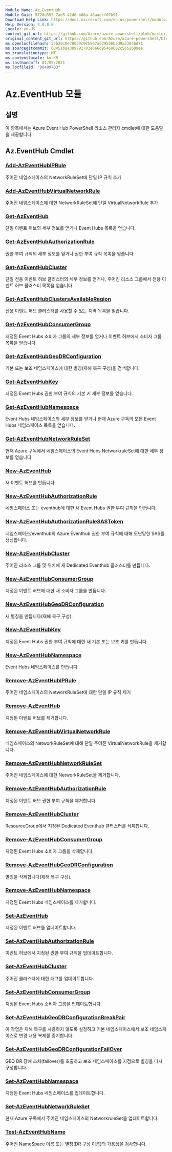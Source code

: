 ```yaml
---
Module Name: Az.EventHub
Module Guid: 5728d353-7ad5-42d8-b00a-46aaecf07b91
Download Help Link: https://docs.microsoft.com/en-us/powershell/module/az.eventhub
Help Version: 4.0.0.0
Locale: en-US
content_git_url: https://github.com/Azure/azure-powershell/blob/master/src/EventHub/EventHub/help/Az.EventHub.md
original_content_git_url: https://github.com/Azure/azure-powershell/blob/master/src/EventHub/EventHub/help/Az.EventHub.md
ms.openlocfilehash: 55b29c8e78039c97b867ae39556b5d9a2383bd71
ms.sourcegitcommit: 68451baa389791703e666d95469602c5652609ee
ms.translationtype: MT
ms.contentlocale: ko-KR
ms.lasthandoff: 01/05/2021
ms.locfileid: "98489783"
---
```

# Az.EventHub 모듈
## 설명
이 항목에서는 Azure Event Hub PowerShell 리소스 관리자 cmdlet에 대한 도움말을 제공합니다.

## Az.EventHub Cmdlet
### [Add-AzEventHubIPRule](Add-AzEventHubIPRule.md)
주어진 네임스페이스의 NetworkRuleSet에 단일 IP 규칙 추가

### [Add-AzEventHubVirtualNetworkRule](Add-AzEventHubVirtualNetworkRule.md)
주어진 네임스페이스에 대한 NetworkRuleSet에 단일 VirtualNetworkRule 추가

### [Get-AzEventHub](Get-AzEventHub.md)
단일 이벤트 허브의 세부 정보를 얻거나 Event Hubs 목록을 얻습니다.

### [Get-AzEventHubAuthorizationRule](Get-AzEventHubAuthorizationRule.md)
권한 부여 규칙의 세부 정보를 얻거나 권한 부여 규칙 목록을 얻습니다.

### [Get-AzEventHubCluster](Get-AzEventHubCluster.md)
단일 전용 이벤트 허브 클러스터의 세부 정보를 얻거나, 주어진 리소스 그룹에서 전용 이벤트 허브 클러스터 목록을 얻습니다.

### [Get-AzEventHubClustersAvailableRegion](Get-AzEventHubClustersAvailableRegion.md)
전용 이벤트 허브 클러스터를 사용할 수 있는 지역 목록을 얻습니다.

### [Get-AzEventHubConsumerGroup](Get-AzEventHubConsumerGroup.md)
지정된 Event Hubs 소비자 그룹의 세부 정보를 얻거나 이벤트 허브에서 소비자 그룹 목록을 얻습니다.

### [Get-AzEventHubGeoDRConfiguration](Get-AzEventHubGeoDRConfiguration.md)
기본 또는 보조 네임스페이스에 대한 별칭(재해 복구 구성)을 검색합니다.

### [Get-AzEventHubKey](Get-AzEventHubKey.md)
지정된 Event Hubs 권한 부여 규칙의 기본 키 세부 정보를 얻습니다.

### [Get-AzEventHubNamespace](Get-AzEventHubNamespace.md)
Event Hubs 네임스페이스의 세부 정보를 얻거나 현재 Azure 구독의 모든 Event Hubs 네임스페이스 목록을 얻습니다.

### [Get-AzEventHubNetworkRuleSet](Get-AzEventHubNetworkRuleSet.md)
현재 Azure 구독에서 네임스페이스의 Event Hubs NetworkruleSet에 대한 세부 정보를 얻습니다.

### [New-AzEventHub](New-AzEventHub.md)
새 이벤트 허브를 만듭니다.

### [New-AzEventHubAuthorizationRule](New-AzEventHubAuthorizationRule.md)
네임스페이스 또는 eventhub에 대한 새 Event Hubs 권한 부여 규칙을 만듭니다.

### [New-AzEventHubAuthorizationRuleSASToken](New-AzEventHubAuthorizationRuleSASToken.md)
네임스페이스/eventhub의 Azure Eventhub 권한 부여 규칙에 대해 도난당한 SAS를 생성합니다.

### [New-AzEventHubCluster](New-AzEventHubCluster.md)
주어진 리소스 그룹 및 위치에 새 Dedicated Eventhub 클러스터를 만듭니다.

### [New-AzEventHubConsumerGroup](New-AzEventHubConsumerGroup.md)
지정된 이벤트 허브에 대한 새 소비자 그룹을 만듭니다.

### [New-AzEventHubGeoDRConfiguration](New-AzEventHubGeoDRConfiguration.md)
새 별칭을 만듭니다(재해 복구 구성).

### [New-AzEventHubKey](New-AzEventHubKey.md)
지정된 Event Hubs 권한 부여 규칙에 대한 새 기본 또는 보조 키를 만듭니다.

### [New-AzEventHubNamespace](New-AzEventHubNamespace.md)
Event Hubs 네임스페이스를 만듭니다.

### [Remove-AzEventHubIPRule](Remove-AzEventHubIPRule.md)
주어진 네임스페이스의 NetworkRuleSet에 대한 단일 IP 규칙 제거

### [Remove-AzEventHub](Remove-AzEventHub.md)
지정된 이벤트 허브를 제거합니다.

### [Remove-AzEventHubVirtualNetworkRule](Remove-AzEventHubVirtualNetworkRule.md)
네임스페이스의 NetworkRuleSet에 대해 단일 주어진 VirtualNetworkRule을 제거합니다.

### [Remove-AzEventHubNetworkRuleSet](Remove-AzEventHubNetworkRuleSet.md)
주어진 네임스페이스에 대한 NetworkRuleSet을 제거합니다.

### [Remove-AzEventHubAuthorizationRule](Remove-AzEventHubAuthorizationRule.md)
지정된 이벤트 허브 권한 부여 규칙을 제거합니다.

### [Remove-AzEventHubCluster](Remove-AzEventHubCluster.md)
ResourceGroup에서 지정된 Dedicated Eventhub 클러스터를 삭제합니다.

### [Remove-AzEventHubConsumerGroup](Remove-AzEventHubConsumerGroup.md)
지정된 Event Hubs 소비자 그룹을 삭제합니다.

### [Remove-AzEventHubGeoDRConfiguration](Remove-AzEventHubGeoDRConfiguration.md)
별칭을 삭제합니다(재해 복구 구성).

### [Remove-AzEventHubNamespace](Remove-AzEventHubNamespace.md)
지정된 Event Hubs 네임스페이스를 제거합니다.

### [Set-AzEventHub](Set-AzEventHub.md)
지정된 이벤트 허브를 업데이트합니다.

### [Set-AzEventHubAuthorizationRule](Set-AzEventHubAuthorizationRule.md)
이벤트 허브에서 지정된 권한 부여 규칙을 업데이트합니다.

### [Set-AzEventHubCluster](Set-AzEventHubCluster.md)
주어진 클러스터에 대한 태그를 업데이트합니다.

### [Set-AzEventHubConsumerGroup](Set-AzEventHubConsumerGroup.md)
지정된 Event Hubs 소비자 그룹을 업데이트합니다.

### [Set-AzEventHubGeoDRConfigurationBreakPair](Set-AzEventHubGeoDRConfigurationBreakPair.md)
이 작업은 재해 복구를 사용하지 않도록 설정하고 기본 네임스페이스에서 보조 네임스페이스로 변경 내용 복제를 중지합니다.

### [Set-AzEventHubGeoDRConfigurationFailOver](Set-AzEventHubGeoDRConfigurationFailOver.md)
GEO DR 장애 조치(failover)를 호출하고 보조 네임스페이스를 지점으로 별칭을 다시 구성합니다.

### [Set-AzEventHubNamespace](Set-AzEventHubNamespace.md)
지정된 Event Hubs 네임스페이스를 업데이트합니다.

### [Set-AzEventHubNetworkRuleSet](Set-AzEventHubNetworkRuleSet.md)
현재 Azure 구독에서 주어진 네임스페이스의 NetworkruleSet을 업데이트합니다.

### [Test-AzEventHubName](Test-AzEventHubName.md)
주어진 NameSpace 이름 또는 별칭(DR 구성 이름)의 가용성을 검사합니다.

